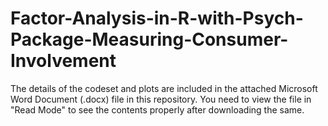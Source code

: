 # Factor-Analysis-in-R-with-Psych-Package-Measuring-Consumer-Involvement

The details of the codeset and plots are included in the attached Microsoft Word Document (.docx) file in this repository. 
You need to view the file in "Read Mode" to see the contents properly after downloading the same.

